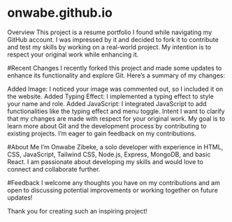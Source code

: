 # onwabe.github.io
Overview
This project is a resume portfolio I found while navigating my GitHub account. I was impressed by it and decided to fork it to contribute and test my skills by working on a real-world project. My intention is to respect your original work while enhancing it.

#Recent Changes
I recently forked this project and made some updates to enhance its functionality and explore Git. Here’s a summary of my changes:

Added Image: I noticed your image was commented out, so I included it on the website.
Added Typing Effect: I implemented a typing effect to style your name and role.
Added JavaScript: I integrated JavaScript to add functionalities like the typing effect and menu toggle.
Intent
I want to clarify that my changes are made with respect for your original work. My goal is to learn more about Git and the development process by contributing to existing projects. I’m eager to gain feedback on my contributions.

#About Me
I’m Onwabe Zibeke, a solo developer with experience in HTML, CSS, JavaScript, Tailwind CSS, Node.js, Express, MongoDB, and basic React. I am passionate about developing my skills and would love to connect and collaborate further.

#Feedback
I welcome any thoughts you have on my contributions and am open to discussing potential improvements or working together on future updates!

Thank you for creating such an inspiring project!
